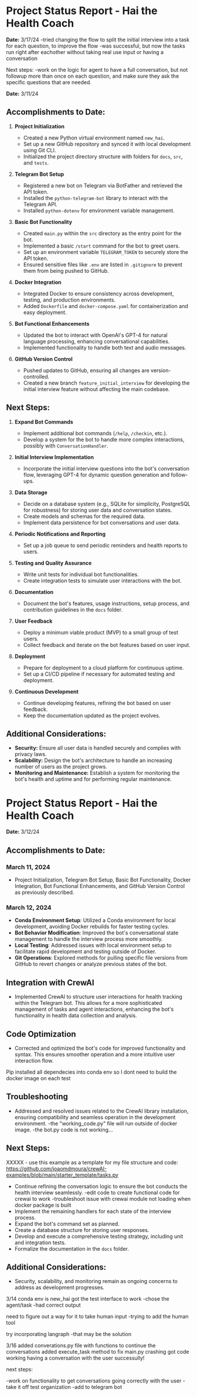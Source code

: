 # Project Status Report - Hai the Health Coach

**Date:** 3/17/24
-tried changing the flow to split the initial interview into a task for each question, to improve the flow
-was successful, but now the tasks run right after eachother without taking real use input or having a conversation

Next steps:
-work on the logic for agent to have a full conversation, but not followup more than once on each question, and make sure they ask the specific questions that are needed. 



**Date:** 3/11/24

## Accomplishments to Date:

1. **Project Initialization**
   - Created a new Python virtual environment named `new_hai`.
   - Set up a new GitHub repository and synced it with local development using Git CLI.
   - Initialized the project directory structure with folders for `docs`, `src`, and `tests`.

2. **Telegram Bot Setup**
   - Registered a new bot on Telegram via BotFather and retrieved the API token.
   - Installed the `python-telegram-bot` library to interact with the Telegram API.
   - Installed `python-dotenv` for environment variable management.

3. **Basic Bot Functionality**
   - Created `main.py` within the `src` directory as the entry point for the bot.
   - Implemented a basic `/start` command for the bot to greet users.
   - Set up an environment variable `TELEGRAM_TOKEN` to securely store the API token.
   - Ensured sensitive files like `.env` are listed in `.gitignore` to prevent them from being pushed to GitHub.

4. **Docker Integration**
   - Integrated Docker to ensure consistency across development, testing, and production environments.
   - Added `Dockerfile` and `docker-compose.yaml` for containerization and easy deployment.

5. **Bot Functional Enhancements**
   - Updated the bot to interact with OpenAI's GPT-4 for natural language processing, enhancing conversational capabilities.
   - Implemented functionality to handle both text and audio messages.

6. **GitHub Version Control**
   - Pushed updates to GitHub, ensuring all changes are version-controlled.
   - Created a new branch `feature_initial_interview` for developing the initial interview feature without affecting the main codebase.

## Next Steps:

1. **Expand Bot Commands**
   - Implement additional bot commands (`/help`, `/checkin`, etc.).
   - Develop a system for the bot to handle more complex interactions, possibly with `ConversationHandler`.

2. **Initial Interview Implementation**
   - Incorporate the initial interview questions into the bot's conversation flow, leveraging GPT-4 for dynamic question generation and follow-ups.

3. **Data Storage**
   - Decide on a database system (e.g., SQLite for simplicity, PostgreSQL for robustness) for storing user data and conversation states.
   - Create models and schemas for the required data.
   - Implement data persistence for bot conversations and user data.

4. **Periodic Notifications and Reporting**
   - Set up a job queue to send periodic reminders and health reports to users.

5. **Testing and Quality Assurance**
   - Write unit tests for individual bot functionalities.
   - Create integration tests to simulate user interactions with the bot.

6. **Documentation**
   - Document the bot's features, usage instructions, setup process, and contribution guidelines in the `docs` folder.

7. **User Feedback**
   - Deploy a minimum viable product (MVP) to a small group of test users.
   - Collect feedback and iterate on the bot features based on user input.

8. **Deployment**
   - Prepare for deployment to a cloud platform for continuous uptime.
   - Set up a CI/CD pipeline if necessary for automated testing and deployment.

9. **Continuous Development**
   - Continue developing features, refining the bot based on user feedback.
   - Keep the documentation updated as the project evolves.

## Additional Considerations:

- **Security:** Ensure all user data is handled securely and complies with privacy laws.
- **Scalability:** Design the bot's architecture to handle an increasing number of users as the project grows.
- **Monitoring and Maintenance:** Establish a system for monitoring the bot's health and uptime and for performing regular maintenance.

# Project Status Report - Hai the Health Coach

**Date:** 3/12/24

## Accomplishments to Date:

### March 11, 2024
- Project Initialization, Telegram Bot Setup, Basic Bot Functionality, Docker Integration, Bot Functional Enhancements, and GitHub Version Control as previously described.

### March 12, 2024
- **Conda Environment Setup**: Utilized a Conda environment for local development, avoiding Docker rebuilds for faster testing cycles.
- **Bot Behavior Modification**: Improved the bot's conversational state management to handle the interview process more smoothly.
- **Local Testing**: Addressed issues with local environment setup to facilitate rapid development and testing outside of Docker.
- **Git Operations**: Explored methods for pulling specific file versions from GitHub to revert changes or analyze previous states of the bot.
## Integration with CrewAI
- Implemented CrewAI to structure user interactions for health tracking within the Telegram bot. This allows for a more sophisticated management of tasks and agent interactions, enhancing the bot's functionality in health data collection and analysis.

## Code Optimization
- Corrected and optimized the bot's code for improved functionality and syntax. This ensures smoother operation and a more intuitive user interaction flow.

Pip installed all dependecies into conda env so I dont need to build the docker image on each test

## Troubleshooting
- Addressed and resolved issues related to the CrewAI library installation, ensuring compatibility and seamless operation in the development environment.
-the "working_code.py" file will run outside of docker image. 
-the bot.py code is not working...


## Next Steps:

XXXXX - use this example as a template for my file structure and code: https://github.com/joaomdmoura/crewAI-examples/blob/main/starter_template/tasks.py
- Continue refining the conversation logic to ensure the bot conducts the health interview seamlessly.
-edit code to create functional code for crewai to work
-troubleshoot issue with crewai module not loading when docker package is built
- Implement the remaining handlers for each state of the interview process.
- Expand the bot's command set as planned.
- Create a database structure for storing user responses.
- Develop and execute a comprehensive testing strategy, including unit and integration tests.
- Formalize the documentation in the `docs` folder.

## Additional Considerations:

- Security, scalability, and monitoring remain as ongoing concerns to address as development progresses.

3/14
conda env is new_hai
got the test interface to work
-chose the agent/task
-had correct output

need to figure out a way for it to take human input
-trying to add the human tool

try incorporating langraph
-that may be the solution

3/16
added converations.py file with functions to continue the conversations
added execute_task method to fix main.py crashing
got code working having a conversation with the user successully! 

next steps:

-work on functionality to get conversations going correctly with the user
-take it off test organization
-add to telegram bot
